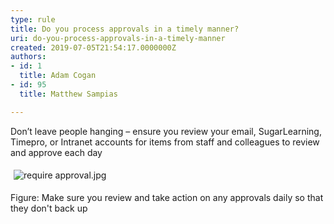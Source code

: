 ```yaml
---
type: rule
title: Do you process approvals in a timely manner?
uri: do-you-process-approvals-in-a-timely-manner
created: 2019-07-05T21:54:17.0000000Z
authors:
- id: 1
  title: Adam Cogan
- id: 95
  title: Matthew Sampias

---
```




<span class='intro'> <p class="ssw15-rteElement-P">Don’t leave people hanging – ensure you review your email, SugarLearning, Timepro,&#160;or Intranet accounts for items from staff and colleagues to review and approve each day<br></p><p class="ssw15-rteElement-P">​​<img src="/SiteAssets/process-approvals-in-a-timely-manner/require%20approval.jpg" alt="require approval.jpg" style="margin&#58;5px;" /></p><p class="ssw15-rteElement-P">Figure&#58; Make sure you&#160;review and take action on&#160;any&#160;approvals daily so that they don't back up<br></p> </span>




